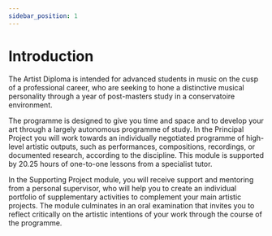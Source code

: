 ```yaml
---
sidebar_position: 1
---
```



# Introduction
The Artist Diploma is intended for advanced students in music on the cusp of a professional career, who are seeking to hone a distinctive musical personality through a year of post-masters study in a conservatoire environment.

The programme is designed to give you time and space and to develop your art through a largely autonomous programme of study. In the Principal Project you will work towards an individually negotiated programme of high-level artistic outputs, such as performances, compositions, recordings, or documented research, according to the discipline. This module is supported by 20.25 hours of one-to-one lessons from a specialist tutor.

In the Supporting Project module, you will receive support and mentoring from a personal supervisor, who will help you to create an individual portfolio of supplementary activities to complement your main artistic projects. The module culminates in an oral examination that invites you to reflect critically on the artistic intentions of your work through the course of the programme.